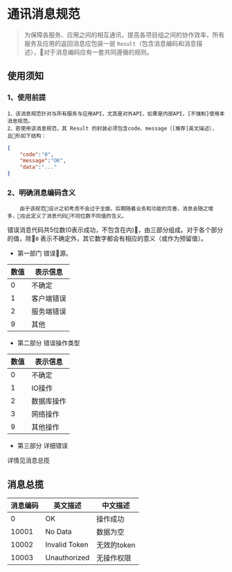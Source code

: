 # 通讯消息规范
>为保障各服务、应用之间的相互通讯，提高各项目组之间的协作效率，所有服务及应用的返回消息应包装一层 `Result`（包含消息编码和消息描述），对于消息编码应有一套共同遵循的规则。

## 使用须知

### 1、使用前提
	1、该消息规范针对与所有服务与应用API，尤其是对外API，如果是内部API，[不强制]使用本消息规范。
    2、若使用该消息规范，其 Result 的封装必须包含code、message（[推荐]英文描述），且形如下结构：
```json
{
    "code":"0",
    "message":"OK",
    "data":"..."
}
```


### 2、明确消息编码含义
        由于该规范设计之初考虑不会过于全面，后期随着业务和功能的完善，消息会随之增多，在此定义了消息代码不同位数不同值的含义。

错误消息代码共5位数(0表示成功，不包含在内)，由三部分组成。对于各个部分的值，除`0` 表示不确定外，其它数字都会有相应的意义（或作为预留值）。

* 第一部门 错误源。

| 数值 |   表示信息  |
|-----|------------|
|0    | 不确定      |
|1    | 客户端错误   |
|2    | 服务端错误   |
|9    | 其他        |

* 第二部分 错误操作类型

| 数值 |   表示信息  |
|-----|------------|
|0    | 不确定      |
|1    | IO操作      |
|2    | 数据库操作   |
|3    | 网络操作    |
|9    | 其他操作    |

* 第三部分 详细错误

详情见消息总揽



## 消息总揽

|  消息编码  |          英文描述           |        中文描述        |
|-----------|----------------------------|----------------------|
| 0     | OK              |         操作成功      |
| 10001 | No Data         |         数据为空      |
| 10002 | Invalid Token   |         无效的token   |
| 10003 | Unauthorized    |         无操作权限     |